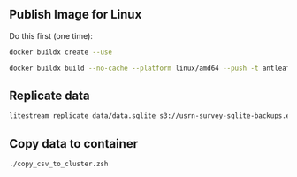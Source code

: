 ## Publish Image for Linux
Do this first (one time):
```bash
docker buildx create --use
```

```bash
docker buildx build --no-cache --platform linux/amd64 --push -t antleaf/usrn_discovery_survey:0.6 .
```

## Replicate data
```bash
litestream replicate data/data.sqlite s3://usrn-survey-sqlite-backups.eu-central-1.linodeobjects.com/_litestream_replicant
```


## Copy data to container
```bash
./copy_csv_to_cluster.zsh
```
